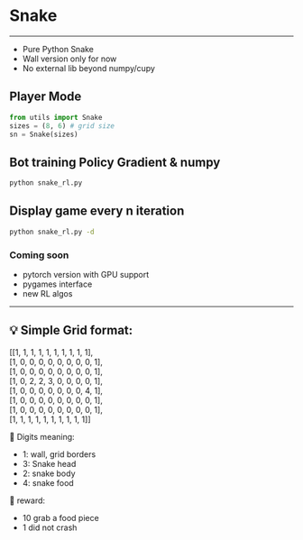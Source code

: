 # Snake
---
- Pure Python Snake
- Wall version only for now
- No external lib beyond numpy/cupy

## Player Mode
```python
from utils import Snake
sizes = (8, 6) # grid size
sn = Snake(sizes)
```

## Bot training Policy Gradient & numpy 

```bash
python snake_rl.py
```

## Display game every n iteration

```bash
python snake_rl.py -d
```


### Coming soon
- pytorch version with GPU support
- pygames interface
- new RL algos

----
## :bulb: Simple Grid format:


[[1, 1, 1, 1, 1, 1, 1, 1, 1, 1],                                                                                                                                                        
 [1, 0, 0, 0, 0, 0, 0, 0, 0, 1],                                                                                                                                                        
 [1, 0, 0, 0, 0, 0, 0, 0, 0, 1],                                                                                                                                                        
 [1, 0, 2, 2, 3, 0, 0, 0, 0, 1],                                                                                                                                                        
 [1, 0, 0, 0, 0, 0, 0, 0, 4, 1],                                                                                                                                                        
 [1, 0, 0, 0, 0, 0, 0, 0, 0, 1],                                                                                                                                                        
 [1, 0, 0, 0, 0, 0, 0, 0, 0, 1],                                                                                                                                                        
 [1, 1, 1, 1, 1, 1, 1, 1, 1, 1]] 
 
 
 :paperclip: Digits meaning:
 
 - 1: wall, grid borders
 - 3: Snake head
 - 2: snake body
 - 4: snake food


 :paperclip: reward:
  - 10 grab a food piece
  - 1 did not crash

